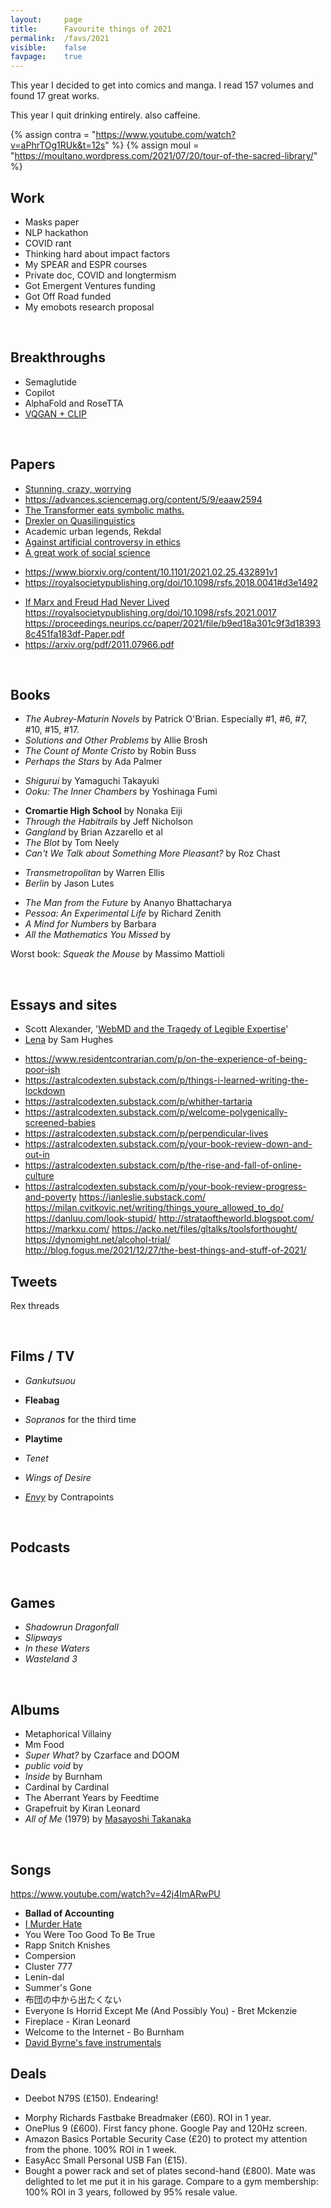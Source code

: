 ```yaml
---
layout:     page
title:      Favourite things of 2021
permalink:  /favs/2021
visible:    false
favpage:	true
---
```


This year I decided to get into comics and manga. I read 157 volumes and found 17 great works.

This year I quit drinking entirely. also caffeine.


{%	assign contra = "https://www.youtube.com/watch?v=aPhrTOg1RUk&t=12s"	%}
{%	assign moul = "https://moultano.wordpress.com/2021/07/20/tour-of-the-sacred-library/"		%}


## Work

* Masks paper
* NLP hackathon
* COVID rant
* Thinking hard about impact factors
* My SPEAR and ESPR courses
* Private doc, COVID and longtermism
* Got Emergent Ventures funding
* Got Off Road funded
* My emobots research proposal

<br>

## Breakthroughs

* Semaglutide
* Copilot
* AlphaFold and RoseTTA
* <a href="{{moul}}">VQGAN + CLIP</a>

<br>

## Papers

* [Stunning, crazy, worrying](https://evjang.com/2021/10/23/generalization.html)
* https://advances.sciencemag.org/content/5/9/eaaw2594
* [The Transformer eats symbolic maths.](https://arxiv.org/pdf/1912.01412.pdf)
* [Drexler on Quasilinguistics](https://www.fhi.ox.ac.uk/wp-content/uploads/2021/08/QNRs_FHI-TR-2021-3.0.pdf)
* Academic urban legends, Rekdal
* [Against artificial controversy in ethics](https://www.cambridge.org/core/journals/utilitas/article/what-should-we-agree-on-about-the-repugnant-conclusion/EB52C686BAFEF490CE37043A0A3DD075)
* [A great work of social science](https://www.poverty-action.org/sites/default/files/publications/Mask_RCT____Symptomatic_Seropositivity_083121.pdf)
- https://www.biorxiv.org/content/10.1101/2021.02.25.432891v1
- https://royalsocietypublishing.org/doi/10.1098/rsfs.2018.0041#d3e1492
* [If Marx and Freud Had Never Lived](https://books.openedition.org/pucl/1807?lang=en)
https://royalsocietypublishing.org/doi/10.1098/rsfs.2021.0017
https://proceedings.neurips.cc/paper/2021/file/b9ed18a301c9f3d183938c451fa183df-Paper.pdf
* https://arxiv.org/pdf/2011.07966.pdf

<br>

## Books

* _*The Aubrey-Maturin Novels*_ by Patrick O'Brian. Especially #1, #6, #7, #10, #15, #17.
* _Solutions and Other Problems_ by Allie Brosh
* _The Count of Monte Cristo_ by Robin Buss
* _Perhaps the Stars_ by Ada Palmer
<!-- * _Annihilation_ by VanderMeer. -->
<!-- * _20th Century Boys_ by Urasawa Naoki -->

* _Shigurui_ by Yamaguchi Takayuki 
* _Ooku: The Inner Chambers_ by Yoshinaga Fumi
<!-- * _Yotsuba&!_ by Azuma Kiyohiko -->
* **Cromartie High School** by Nonaka Eiji 
* _Through the Habitrails_ by Jeff Nicholson
* _Gangland_ by Brian Azzarello et al
* _The Blot_ by Tom Neely
* _Can't We Talk about Something More Pleasant?_ by Roz Chast
<!-- * _Duncan the Wonder Dog_ by Adam Hines -->
* _Transmetropolitan_ by Warren Ellis
* _Berlin_ by Jason Lutes
<!-- * _Seed of Destruction_ by Mike Mignola -->

* _The Man from the Future_ by Ananyo Bhattacharya
* _Pessoa: An Experimental Life_ by Richard Zenith
* _A Mind for Numbers_ by Barbara
* _All the Mathematics You Missed_ by 
<!-- * _The Rise of Theodore Roosevelt_ by Morris -->



Worst book: _Squeak the Mouse_ by Massimo Mattioli 

<br>


## Essays and sites

* Scott Alexander, '[WebMD and the Tragedy of Legible Expertise](https://astralcodexten.substack.com/p/webmd-and-the-tragedy-of-legible)'
* [Lena](https://qntm.org/mmacevedo_ru) by Sam Hughes
- https://www.residentcontrarian.com/p/on-the-experience-of-being-poor-ish
- https://astralcodexten.substack.com/p/things-i-learned-writing-the-lockdown
- https://astralcodexten.substack.com/p/whither-tartaria
- https://astralcodexten.substack.com/p/welcome-polygenically-screened-babies
- https://astralcodexten.substack.com/p/perpendicular-lives
- https://astralcodexten.substack.com/p/your-book-review-down-and-out-in
- https://astralcodexten.substack.com/p/the-rise-and-fall-of-online-culture
- https://astralcodexten.substack.com/p/your-book-review-progress-and-poverty
https://ianleslie.substack.com/
https://milan.cvitkovic.net/writing/things_youre_allowed_to_do/
https://danluu.com/look-stupid/
http://strataoftheworld.blogspot.com/
https://markxu.com/
https://acko.net/files/gltalks/toolsforthought/
https://dynomight.net/alcohol-trial/
http://blog.fogus.me/2021/12/27/the-best-things-and-stuff-of-2021/

## Tweets

Rex threads

<br>

## Films / TV

* _Gankutsuou_
* **Fleabag**
* _Sopranos_ for the third time

* **Playtime**
* _Tenet_
* _Wings of Desire_

* <i><a href="{{contra}}">Envy</a></i> by Contrapoints

<br>

## Podcasts



<br>

## Games

* _Shadowrun Dragonfall_
* _Slipways_
* _In these Waters_
* _Wasteland 3_

<br>

## Albums

* Metaphorical Villainy
* Mm Food
* _Super What?_ by Czarface and DOOM
* _public void_ by 
* _Inside_ by Burnham
* Cardinal by Cardinal
* The Aberrant Years by Feedtime
* Grapefruit by Kiran Leonard
* _All of Me_ (1979) by [Masayoshi Takanaka](https://www.youtube.com/watch?v=BNig6xG36i4)

<br>

## Songs

https://www.youtube.com/watch?v=42j4ImARwPU
* **Ballad of Accounting**
* [I Murder Hate](https://www.youtube.com/watch?v=7_uE-X-XT1c)
* You Were Too Good To Be True
* Rapp Snitch Knishes
* Compersion
* Cluster 777
* Lenin-dal
* Summer's Gone
* 布団の中から出たくない
* Everyone Is Horrid Except Me (And Possibly You) - Bret Mckenzie
* Fireplace - Kiran Leonard
* Welcome to the Internet - Bo Burnham
* [David Byrne's fave instrumentals](https://open.spotify.com/playlist/0wnE57I7WtecJpKXznJpcY)


## Deals

* Deebot N79S (£150). Endearing!
<!-- dex -->
<!-- Instant Pot -->
<!-- 4K monitor LG UHD 27UL650 (£280) -->
<!-- Tefal Day By Day Frying Pan (£20) -->
* Morphy Richards Fastbake Breadmaker (£60). ROI in 1 year.
* OnePlus 9 (£600). First fancy phone. Google Pay and 120Hz screen. 
* Amazon Basics Portable Security Case (£20) to protect my attention from the phone. 100% ROI in 1 week.
* EasyAcc Small Personal USB Fan (£15).
* Bought a power rack and set of plates second-hand (£800). Mate was delighted to let me put it in his garage. Compare to a gym membership: 100% ROI in 3 years, followed by 95% resale value.
<!-- lifting shoe adidas Powerlift 4 (£75) -->